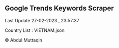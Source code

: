 

## Google Trends Keywords Scraper 
 
Last Update 27-02-2023 , 23:57:37

Country List :
VIETNAM.json



© Abdul Muttaqin 
